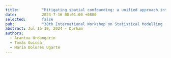 ```yaml
---
title:          "Mitigating spatial confounding: a unified approach integrating simplified spatial+ and restricted regression."
date:           2024-7-16 00:01:00 +0800
selected:       false
pub:            "38th International Workshop on Statistical Modelling (IWSM2024)"
abstract: Jul 15-19, 2024 - Durham
authors:
  - Arantxa Urdangarin
  - Tomás Goicoa
  - María Dolores Ugarte
---
```








